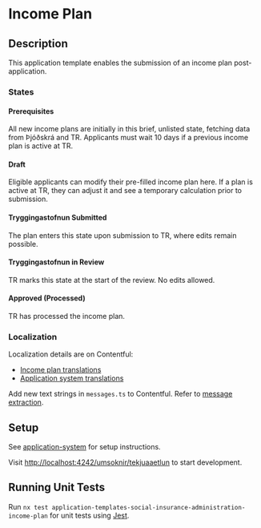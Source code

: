 # Income Plan

## Description

This application template enables the submission of an income plan post-application.

### States

#### Prerequisites

All new income plans are initially in this brief, unlisted state, fetching data from Þjóðskrá and TR. Applicants must wait 10 days if a previous income plan is active at TR.

#### Draft

Eligible applicants can modify their pre-filled income plan here. If a plan is active at TR, they can adjust it and see a temporary calculation prior to submission.

#### Tryggingastofnun Submitted

The plan enters this state upon submission to TR, where edits remain possible.

#### Tryggingastofnun in Review

TR marks this state at the start of the review. No edits allowed.

#### Approved (Processed)

TR has processed the income plan.

### Localization

Localization details are on Contentful:

- [Income plan translations](https://app.contentful.com/spaces/8k0h54kbe6bj/entries/ip.application)
- [Application system translations](https://app.contentful.com/spaces/8k0h54kbe6bj/entries/application.system)

Add new text strings in `messages.ts` to Contentful. Refer to [message extraction](../../../../localization/README.md#message-extraction).

## Setup

See [application-system](../../../../../apps/application-system/README.md) for setup instructions.

Visit [http://localhost:4242/umsoknir/tekjuaaetlun](http://localhost:4242/umsoknir/tekjuaaetlun) to start development.

## Running Unit Tests

Run `nx test application-templates-social-insurance-administration-income-plan` for unit tests using [Jest](https://jestjs.io).

